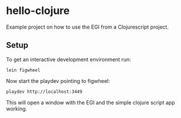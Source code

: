# hello-clojure

Example project on how to use the EGI from a Clojurescript project.

## Setup

To get an interactive development environment run:

    lein figwheel

Now start the playdev pointing to figwheel:

    playdev http://localhost:3449

This will open a window with the EGI and the simple clojure script app working.
